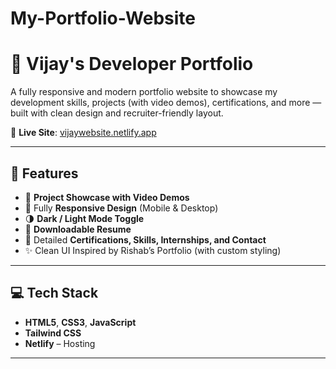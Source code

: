 # My-Portfolio-Website
# 🌟 Vijay's Developer Portfolio

A fully responsive and modern portfolio website to showcase my development skills, projects (with video demos), certifications, and more — built with clean design and recruiter-friendly layout.

🔗 **Live Site**: [vijaywebsite.netlify.app](https://vijaywebsite.netlify.app)

---

## 🚀 Features

- 🎥 **Project Showcase with Video Demos**
- 📱 Fully **Responsive Design** (Mobile & Desktop)
- 🌗 **Dark / Light Mode Toggle**
- 🧾 **Downloadable Resume**
- 📇 Detailed **Certifications, Skills, Internships, and Contact**
- ✨ Clean UI Inspired by Rishab’s Portfolio (with custom styling)

---

## 💻 Tech Stack

- **HTML5**, **CSS3**, **JavaScript**
- **Tailwind CSS**
- **Netlify** – Hosting

---
